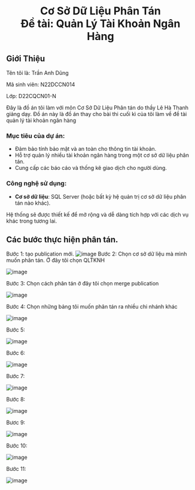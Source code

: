 <h1 align="center"> Cơ Sở Dữ Liệu Phân Tán <br/>
Đề tài: Quản Lý Tài Khoản Ngân Hàng </h1>

## Giới Thiệu
Tên tôi là: Trần Anh Dũng 

Mã sinh viên: N22DCCN014

Lớp: D22CQCN01-N 

Đây là đồ án tôi làm với môn Cơ Sở Dữ Liệu Phân tán do thầy Lê Hà Thanh giảng dạy. Đồ án này là đồ án thay cho bài thi cuối kì của tôi làm về đề tài quản lý tài khoản ngân hàng 

### Mục tiêu của dự án:
- Đảm bảo tính bảo mật và an toàn cho thông tin tài khoản.
- Hỗ trợ quản lý nhiều tài khoản ngân hàng trong một cơ sở dữ liệu phân tán.
- Cung cấp các báo cáo và thống kê giao dịch cho người dùng. 

### Công nghệ sử dụng:
- **Cơ sở dữ liệu**: SQL Server (hoặc bất kỳ hệ quản trị cơ sở dữ liệu phân tán nào khác).


Hệ thống sẽ được thiết kế để mở rộng và dễ dàng tích hợp với các dịch vụ khác trong tương lai.
## Các bước thực hiện phân tán. 
Bước 1: tạo publication mới. 
![image](image/buoc1.png)
Bước 2: Chọn cơ sở dữ liệu mà mình muốn phân tán. Ở đây tôi chọn QLTKNH

![image](image/buoc2.png)

Bước 3: Chọn cách phân tán ở đây tôi chọn merge publication

![image](image/buoc3.png)

Bước 4: Chọn những bảng tôi muốn phân tán ra nhiều chi nhánh khác

![image](image/buoc4.png)

Bước 5: 

![image](image/buo5.png)

Bước 6:

![image](image/buoc6.png)

Bước 7: 

![image](image/buoc7.png)

Bước 8:

![image](image/buoc8.png)

Bươc 9: 

![image](image/buoc9.png)

Bước 10: 

![image](image/buoc10.png)

Bước 11: 

![image](image/buoc10.png)
